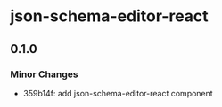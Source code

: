 # json-schema-editor-react

## 0.1.0

### Minor Changes

- 359b14f: add json-schema-editor-react component
